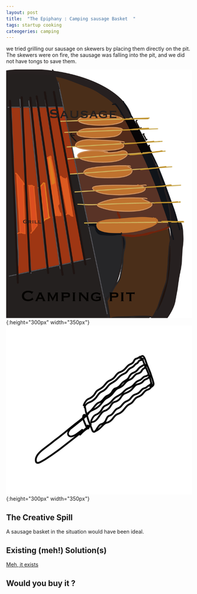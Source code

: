 ```yaml
---
layout: post
title:  "The Epiphany : Camping sausage Basket  "
tags: startup cooking
cateogeries: camping
---
```

<p> we tried grilling our sausage on skewers by placing them directly on the pit. The skewers were on fire, the sausage was falling into the pit, and we did not have tongs to save them. </p>

![postImage](/public/img/post/734E50DC-0E58-42EC-8BF9-AA33F23DE88F.jpeg){:height="300px" width="350px"}
![postImage](/public/img/post/CDDA97B6-5C4E-451A-A6D7-0ED491F98D5F.jpeg){:height="300px" width="350px"}

## The Creative Spill
A sausage basket in the situation would have been ideal. 

## Existing (meh!) Solution(s)
[Meh, it exists](https://www.amazon.com/Mexidi-Portable-Stainless-Removable-Tailgates/dp/B07FGDBZYX)

## Would you buy it ?
